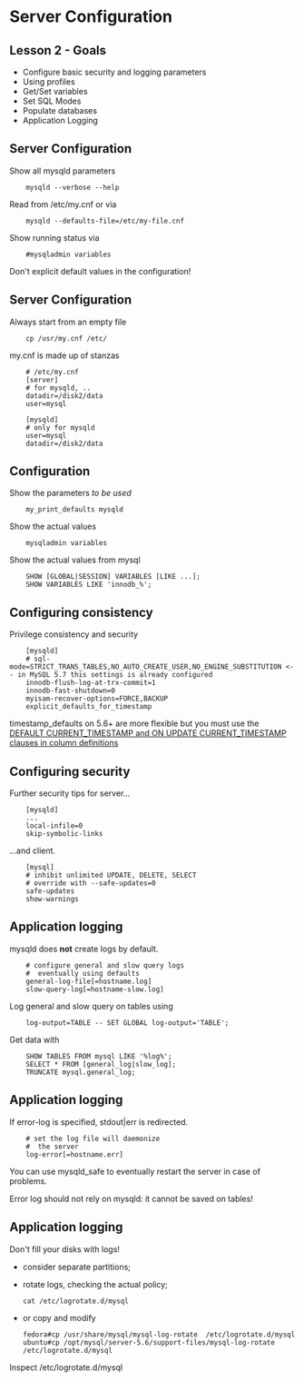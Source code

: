 # Server Configuration
## Lesson 2 - Goals

- Configure basic security and logging parameters
- Using profiles
- Get/Set variables
- Set SQL Modes 
- Populate databases
- Application Logging

    
    
## Server Configuration
Show all mysqld parameters
    
        mysqld --verbose --help
    
    
Read from /etc/my.cnf or via

        mysqld --defaults-file=/etc/my-file.cnf
    
Show running status via

        #mysqladmin variables

Don't explicit default values in the configuration!


## Server Configuration
Always start from an empty file

        cp /usr/my.cnf /etc/

my.cnf is made up of stanzas

        # /etc/my.cnf
        [server]
        # for mysqld, ..
        datadir=/disk2/data
        user=mysql

        [mysqld]
        # only for mysqld
        user=mysql
        datadir=/disk2/data

    
## Configuration
Show the parameters *to be used*

        my_print_defaults mysqld
        
Show the actual values

        mysqladmin variables
        
Show the actual values from mysql
      
        SHOW [GLOBAL|SESSION] VARIABLES [LIKE ...];
        SHOW VARIABLES LIKE 'innodb_%';
        

## Configuring consistency
Privilege consistency and security

        [mysqld]
        # sql-mode=STRICT_TRANS_TABLES,NO_AUTO_CREATE_USER,NO_ENGINE_SUBSTITUTION <-- in MySQL 5.7 this settings is already configured
        innodb-flush-log-at-trx-commit=1
        innodb-fast-shutdown=0
        myisam-recover-options=FORCE,BACKUP
        explicit_defaults_for_timestamp

timestamp_defaults on 5.6+ are more flexible but you must use the [DEFAULT CURRENT_TIMESTAMP and ON UPDATE CURRENT_TIMESTAMP clauses in column definitions](http://dev.mysql.com/doc/refman/5.6/en/timestamp-initialization.html)
        
## Configuring security
Further security tips for server...

        [mysqld]
        ...
        local-infile=0
        skip-symbolic-links
   
...and client.
   
        [mysql]
        # inhibit unlimited UPDATE, DELETE, SELECT
        # override with --safe-updates=0
        safe-updates
        show-warnings


        
## Application logging
mysqld does **not** create logs by default.
        
        # configure general and slow query logs
        #  eventually using defaults
        general-log-file[=hostname.log]
        slow-query-log[=hostname-slow.log]

Log general and slow query on tables using

        log-output=TABLE -- SET GLOBAL log-output='TABLE';

Get data with

        SHOW TABLES FROM mysql LIKE '%log%';
        SELECT * FROM [general_log|slow_log];
        TRUNCATE mysql.general_log;
        

## Application logging
If error-log is specified, stdout|err is redirected.

        # set the log file will daemonize
        #  the server
        log-error[=hostname.err]
        
You can use mysqld_safe to eventually restart the server
in case of problems.

Error log should not rely on mysqld: it cannot be saved on tables!


## Application logging
Don't fill your disks with logs!

  - consider separate partitions;
  - rotate logs, checking the actual policy;
  
        cat /etc/logrotate.d/mysql

  - or copy and modify

        fedora#cp /usr/share/mysql/mysql-log-rotate  /etc/logrotate.d/mysql
        ubuntu#cp /opt/mysql/server-5.6/support-files/mysql-log-rotate /etc/logrotate.d/mysql

Inspect /etc/logrotate.d/mysql

